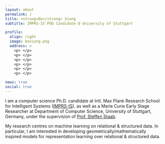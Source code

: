```yaml
---
layout: about
permalink: /
title: <strong>Bo</strong> Xiong
subtitle: IMPRS-IS PhD Candidate @ University of Stuttgart

profile:
  align: right
  image: boxiong.png
  address: >
    <p> </p>
    <p> </p>
    <p> </p>
    <p> </p>
    <p> </p>
    <p> </p>

news: true
social: true
---
```


I am a computer science Ph.D. candidate at Intl. Max Plank Research School for Intelligent Systems ([IMPRS-IS](https://imprs.is.mpg.de/)), as well as a Marie Curie Early Stage Researcher at Department of Computer Science, University of Stuttgart, Germany, under the supervision of [Prof. Steffen Staab](https://www.southampton.ac.uk/people/5xf8n2/professor-steffen-staab). 

My research centres on machine learning on relational & structured data. In particular, I am interested in developing geometrically/mathematically inspired models for representation learning over relational & structured data. 


                
